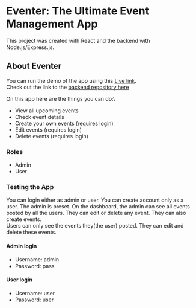 # Eventer: The Ultimate Event Management App

This project was created with React and the backend with Node.js/Express.js.

## About Eventer

You can run the demo of the app using this [Live link](https://eventer-2024.vercel.app/).\
Check out the link to the [backend repository here](https://github.com/lancevd/Eventer-backend)

On this app here are the things you can do:\
* View all upcoming events
* Check event details
* Create your own events (requires login)
* Edit events (requires login)
* Delete events (requires login)

### Roles 
* Admin
* User

### Testing the App

You can login either as admin or user. You can create account only as a user. The admin is preset. On the dashboard, the admin can see all events posted by all the users. They can edit or delete any event. They can also create events.\
Users can only see the events they(the user) posted. They can edit and delete these events.

#### Admin login
* Username: admin
* Password: pass

#### User login
* Username: user
* Password: user


